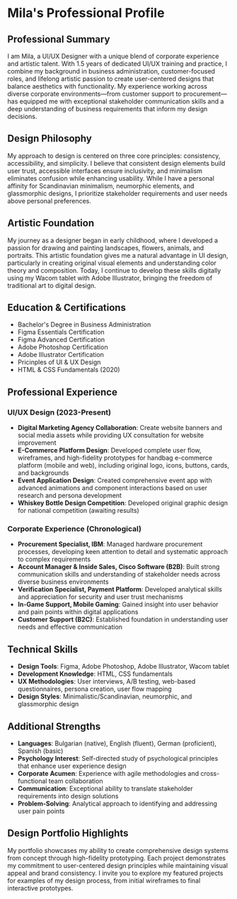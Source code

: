 # Mila's Professional Profile

## Professional Summary
I am Mila, a UI/UX Designer with a unique blend of corporate experience and artistic talent. With 1.5 years of dedicated UI/UX training and practice, I combine my background in business administration, customer-focused roles, and lifelong artistic passion to create user-centered designs that balance aesthetics with functionality. My experience working across diverse corporate environments—from customer support to procurement—has equipped me with exceptional stakeholder communication skills and a deep understanding of business requirements that inform my design decisions.

## Design Philosophy
My approach to design is centered on three core principles: consistency, accessibility, and simplicity. I believe that consistent design elements build user trust, accessible interfaces ensure inclusivity, and minimalism eliminates confusion while enhancing usability. While I have a personal affinity for Scandinavian minimalism, neumorphic elements, and glassmorphic designs, I prioritize stakeholder requirements and user needs above personal preferences.

## Artistic Foundation
My journey as a designer began in early childhood, where I developed a passion for drawing and painting landscapes, flowers, animals, and portraits. This artistic foundation gives me a natural advantage in UI design, particularly in creating original visual elements and understanding color theory and composition. Today, I continue to develop these skills digitally using my Wacom tablet with Adobe Illustrator, bringing the freedom of traditional art to digital design.

## Education & Certifications
- Bachelor's Degree in Business Administration
- Figma Essentials Certification
- Figma Advanced Certification
- Adobe Photoshop Certification
- Adobe Illustrator Certification
- Pricinples of UI & UX Design
- HTML & CSS Fundamentals (2020)

## Professional Experience

### UI/UX Design (2023-Present)
- **Digital Marketing Agency Collaboration**: Create website banners and social media assets while providing UX consultation for website improvement
- **E-Commerce Platform Design**: Developed complete user flow, wireframes, and high-fidelity prototypes for handbag e-commerce platform (mobile and web), including original logo, icons, buttons, cards, and backgrounds
- **Event Application Design**: Created comprehensive event app with advanced animations and component interactions based on user research and persona development
- **Whiskey Bottle Design Competition**: Developed original graphic design for national competition (awaiting results)

### Corporate Experience (Chronological)
- **Procurement Specialist, IBM**: Managed hardware procurement processes, developing keen attention to detail and systematic approach to complex requirements
- **Account Manager & Inside Sales, Cisco Software (B2B)**: Built strong communication skills and understanding of stakeholder needs across diverse business environments
- **Verification Specialist, Payment Platform**: Developed analytical skills and appreciation for security and user trust mechanisms
- **In-Game Support, Mobile Gaming**: Gained insight into user behavior and pain points within digital applications
- **Customer Support (B2C)**: Established foundation in understanding user needs and effective communication

## Technical Skills
- **Design Tools**: Figma, Adobe Photoshop, Adobe Illustrator, Wacom tablet
- **Development Knowledge**: HTML, CSS fundamentals
- **UX Methodologies**: User interviews, A/B testing, web-based questionnaires, persona creation, user flow mapping
- **Design Styles**: Minimalistic/Scandinavian, neumorphic, and glassmorphic design

## Additional Strengths
- **Languages**: Bulgarian (native), English (fluent), German (proficient), Spanish (basic)
- **Psychology Interest**: Self-directed study of psychological principles that enhance user experience design
- **Corporate Acumen**: Experience with agile methodologies and cross-functional team collaboration
- **Communication**: Exceptional ability to translate stakeholder requirements into design solutions
- **Problem-Solving**: Analytical approach to identifying and addressing user pain points

## Design Portfolio Highlights
My portfolio showcases my ability to create comprehensive design systems from concept through high-fidelity prototyping. Each project demonstrates my commitment to user-centered design principles while maintaining visual appeal and brand consistency. I invite you to explore my featured projects for examples of my design process, from initial wireframes to final interactive prototypes.